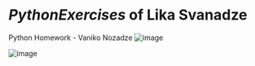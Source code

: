 # _PythonExercises_ of Lika Svanadze
Python Homework - Vaniko Nozadze
![image](https://user-images.githubusercontent.com/115501603/226164248-08533cce-c190-4783-9192-7a9af681be0f.png)


![image](https://user-images.githubusercontent.com/115501603/235354957-f5453767-1ec6-4924-9611-05436478ffd5.png)

